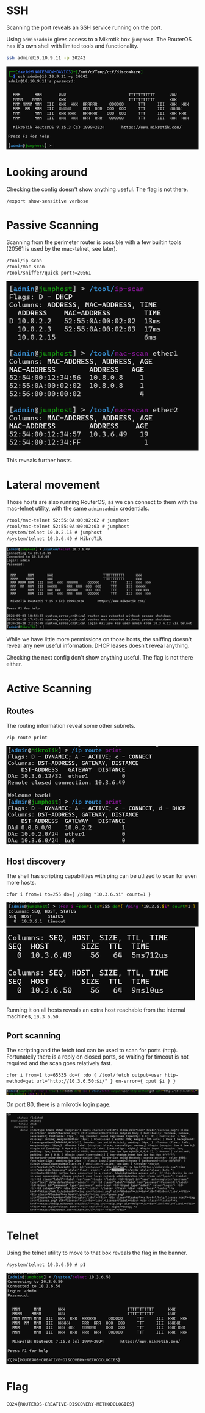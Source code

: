 # SSH

Scanning the port reveals an SSH service running on the port. 

Using `admin:admin` gives access to a Mikrotik box `jumphost`. The RouterOS has it's own shell with limited tools and functionality.

```bash
ssh admin@10.10.9.11 -p 20242
```

![](screenshots/1.png)

# Looking around

Checking the config doesn't show anything useful. The flag is not there.

```
/export show-sensitive verbose
```

# Passive Scanning

Scanning from the perimeter router is possible with a few builtin tools (20561 is used by the mac-telnet, see later).

```
/tool/ip-scan
/tool/mac-scan
/tool/sniffer/quick port!=20561
```

![](screenshots/3.png)

This reveals further hosts. 

# Lateral movement

Those hosts are also running RouterOS, as we can connect to them with the mac-telnet utility, with the same `admin:admin` credentials.

```
/tool/mac-telnet 52:55:0A:00:02:02 # jumphost
/tool/mac-telnet 52:55:0A:00:02:03 # jumphost
/system/telnet 10.0.2.15 # jumphost
/system/telnet 10.3.6.49 # MikroTik
```

![](screenshots/4.png)

While we have little more permissions on those hosts, the sniffing doesn't reveal any new useful information. DHCP leases doesn't reveal anything.

Checking the next config don't show anything useful. The flag is not there either.


# Active Scanning

## Routes 

The routing information reveal some other subnets.

```
/ip route print
```

![](screenshots/5.png)

## Host discovery

The shell has scripting capabilities with ping can be utlized to scan for even more hosts.

```
:for i from=1 to=255 do={ /ping "10.3.6.$i" count=1 }
```

![](screenshots/7.png)
![](screenshots/6.png)

Running it on all hosts reveals an extra host reachable from the internal machines, `10.3.6.50`.

## Port scanning

The scripting and the fetch tool can be used to scan for ports (http). Fortunatelly there is a reply on closed ports, so waiting for timeout is not required and the scan goes relatively fast.

```
:for i from=1 to=65535 do={ :do { /tool/fetch output=user http-method=get url="http://10.3.6.50:$i/" } on-error={ :put $i } }
```

![](screenshots/8.png)

On port 80, there is a mikrotik login page.

![](screenshots/9.png)


# Telnet

Using the telnet utility to move to that box reveals the flag in the banner.

```
/system/telnet 10.3.6.50 # p1
```

![](screenshots/10.png)

# Flag

`CQ24{ROUTEROS-CREATIVE-DISCOVERY-METHODOLOGIES}`
